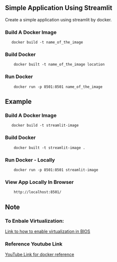 ## Simple Application Using Streamlit

Create a simple application using streamlit by docker.

### Build A Docker Image

```
   docker build -t name_of_the_image
```

### Build Docker

```
    docker built -t name_of_the_image location
```

### Run Docker

```
    docker run -p 8501:8501 name_of_the_image
```

## Example

### Build A Docker Image

```
   docker build -t streamlit-image
```

### Build Docker

```
    docker built -t streamlit-image .
```

### Run Docker - Locally

```
    docker run -p 8501:8501 streamlit-image
```

### View App Locally In Browser

``` 
    http://localhost:8501/
```

## Note


### To Enbale Virtualization:

[Link to how to enable virtualization in BIOS](https://support.bluestacks.com/hc/en-us/articles/360058102252-How-to-enable-Virtualization-VT-on-Windows-10-for-BlueStacks-5)

### Reference Youtube Link

[YouTube Link for docker reference](https://www.youtube.com/watch?v=bi0cKgmRuiA&list=PLBqBPcrlT1e4ZrQCDtrEMdWvR9FYYcix0&index=1&t=403s)

